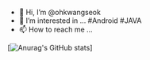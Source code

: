 - 👋 Hi, I’m @ohkwangseok
- 👀 I’m interested in ... #Android #JAVA
- 📫 How to reach me ...

[![Anurag's GitHub stats](https://github-readme-stats.vercel.app/api?username=ohkwangseok&&show_icons=true&theme=cobalt)]

<!---
ohkwangseok/ohkwangseok is a ✨ special ✨ repository because its `README.md` (this file) appears on your GitHub profile.
You can click the Preview link to take a look at your changes.
--->
